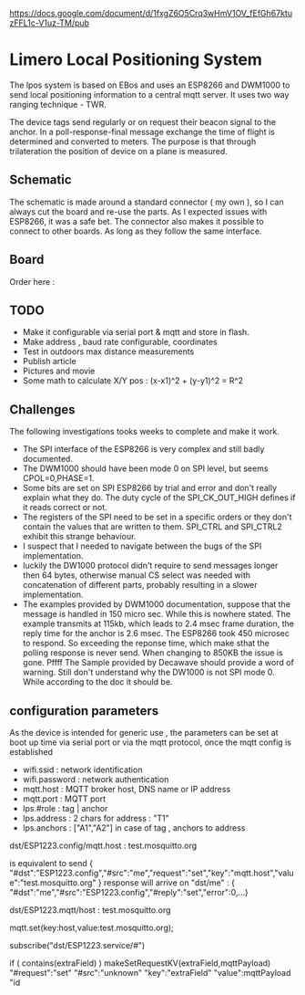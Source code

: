 
https://docs.google.com/document/d/1fxgZ6O5Crq3wHmV1OV_fEfGh67ktuzFFL1c-V1uz-TM/pub

# Limero Local Positioning System
The lpos system is based on EBos and uses an ESP8266 and DWM1000 to send local positioning information to a central mqtt server.
It uses two way ranging technique - TWR.

The device tags send regularly or on request their beacon signal to the anchor. In a poll-response-final message exchange the time of flight is determined and converted to meters. 
The purpose is that through trilateration the position of device on a plane is measured.

## Schematic
The schematic is made around a standard connector ( my own ), so I can always cut the board and re-use the parts. As I expected issues with ESP8266, it was a safe bet.
The connector also makes it possible to connect to other boards. As long as they follow the same interface.

## Board
Order here :



## TODO
- Make it configurable via serial port & mqtt and store in flash.
- Make address , baud rate configurable, coordinates  
- Test in outdoors max distance measurements
- Publish article
- Pictures and movie
- Some math to calculate X/Y pos : (x-x1)^2 + (y-y1)^2 = R^2


## Challenges
The following investigations tooks weeks to complete and make it work.

- The SPI interface of the ESP8266 is very complex and still badly documented. 
- The DWM1000 should have been mode 0 on SPI level, but seems CPOL=0,PHASE=1.
- Some bits are set on SPI ESP8266 by trial and error and don't really explain what they do. The duty cycle of the SPI_CK_OUT_HIGH defines if it reads correct or not. 
- The registers of the SPI need to be set in a specific orders or they don't contain the values that are written to them. SPI_CTRL and SPI_CTRL2 exhibit this strange behaviour.
- I suspect that I needed to navigate between the bugs of the SPI implementation.
- luckily the DW1000 protocol didn't require to send messages longer then 64 bytes, otherwise manual CS select was needed with concatenation of different parts, probably resulting in a slower implementation. 
- The examples provided by DWM1000 documentation, suppose that the message is handled in 150 micro sec. While this is nowhere stated. The example transmits at 115kb, which leads to 2.4 msec frame duration, the reply time for the anchor is 2.6 msec. The ESP8266 took 450 microsec to respond. So exceeding the reponse time, which make sthat the polling response is never send. When changing to 850KB the issue is gone. Pffff
The Sample provided by Decawave should provide a word of warning.
Still don't understand why the DW1000 is not SPI mode 0. While according to the doc it should be. 

## configuration parameters
As the device is intended for generic use , the parameters can be set at boot up time via serial port or via the mqtt protocol, once the mqtt config is established 

- wifi.ssid : network identification
- wifi.password : network authentication
- mqtt.host : MQTT broker host, DNS name or IP address
- mqtt.port : MQTT port
- lps.#role : tag | anchor
- lps.address : 2 chars for address : "T1"
- lps.anchors :  ["A1","A2"] in case of tag , anchors to address


dst/ESP1223.config/mqtt.host : test.mosquitto.org

is equivalent to send { "#dst":"ESP1223.config","#src":"me","request":"set","key":"mqtt.host","value":"test.mosquitto.org" }
response will arrive on "dst/me" : { "#dst":"me","#src":"ESP1223.config","#reply":"set","error":0,...}


dst/ESP1223.mqtt/host : test.mosquitto.org

mqtt.set(key:host,value:test.mosquitto.org);

subscribe("dst/ESP1223.service/#")

if ( contains(extraField) ) 
	makeSetRequestKV(extraField,mqttPayload)
"#request":"set"
"#src":"unknown"
"key":"extraField"
"value":mqttPayload
"id





